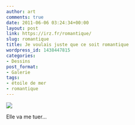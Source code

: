 ```yaml
---
author: art
comments: true
date: 2011-06-06 03:24:34+00:00
layout: post
link: https://irz.fr/romantique/
slug: romantique
title: Je voulais juste que ce soit romantique
wordpress_id: 1438447815
categories:
- Dessins
post_format:
- Galerie
tags:
- étoile de mer
- romantique
---
```


[![](https://static.irz.fr/2011/06/romantique.png)](https://static.irz.fr/2011/06/romantique.png)

Elle va me tuer...
